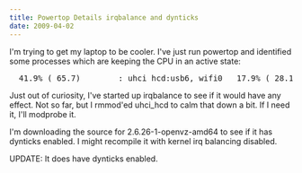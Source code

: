 ```yaml
---
title: Powertop Details irqbalance and dynticks
date: 2009-04-02
---
```

I'm trying to get my laptop to be cooler. I've just run powertop and identified some processes which are keeping the CPU in an active state:

<pre>  41.9% ( 65.7)       <interrupt> : uhci_hcd:usb6, wifi0   17.9% ( 28.1)              java : futex_wait (hrtimer_wakeup)   13.3% ( 20.9)       firefox-bin : futex_wait (hrtimer_wakeup)   11.8% ( 18.5)       <interrupt> : extra timer interrupt </pre>

Just out of curiosity, I've started up irqbalance to see if it would have any effect. Not so far, but I rmmod'ed uhci_hcd to calm that down a bit. If I need it, I'll modprobe it.

I'm downloading the source for 2.6.26-1-openvz-amd64 to see if it has dynticks enabled. I might recompile it with kernel irq balancing disabled.

UPDATE: It does have dynticks enabled.

